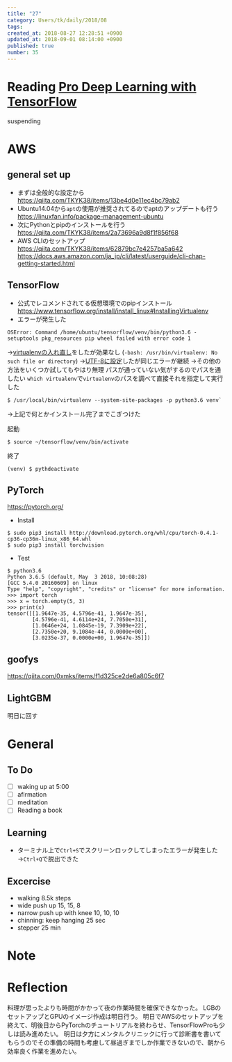 ```yaml
---
title: "27"
category: Users/tk/daily/2018/08
tags: 
created_at: 2018-08-27 12:28:51 +0900
updated_at: 2018-09-01 08:14:00 +0900
published: true
number: 35
---
```


# Reading [Pro Deep Learning with TensorFlow](http://opencarts.org/sachlaptrinh/pdf/28567.pdf)
suspending

# AWS
## general set up
- まずは全般的な設定から  
https://qiita.com/TKYK38/items/13be4d0e11ec4bc79ab2
- Ubuntu14.04から`apt`の使用が推奨されてるのでaptのアップデートも行う  
https://linuxfan.info/package-management-ubuntu
- 次にPythonとpipのインストールを行う  
https://qiita.com/TKYK38/items/2a73696a9d8f1f856f68
- AWS CLIのセットアップ  
https://qiita.com/TKYK38/items/62879bc7e4257ba5a642  
https://docs.aws.amazon.com/ja_jp/cli/latest/userguide/cli-chap-getting-started.html

## TensorFlow
- 公式でレコメンドされてる仮想環境でのpipインストール
https://www.tensorflow.org/install/install_linux#InstallingVirtualenv
- エラーが発生した

```
OSError: Command /home/ubuntu/tensorflow/venv/bin/python3.6 - setuptools pkg_resources pip wheel failed with error code 1
```

→[virtualenvの入れ直し](https://askubuntu.com/questions/400343/trying-to-create-a-python-virtual-environment-but-getting-oserror)をしたが効果なし
(`-bash: /usr/bin/virtualenv: No such file or directory`)
→[UTF-8に設定](https://stackoverflow.com/questions/42189878/pythonsetuptools-pkg-resources-pip-wheel-failed-with-error-code-1-error/42189903)したが同じエラーが継続
→その他の方法をいくつか試してもやはり無理
パスが通っていない気がするのでパスを通したい
`which virtualenv`で`virtualenv`のパスを調べて直接それを指定して実行した

```
$ /usr/local/bin/virtualenv --system-site-packages -p python3.6 venv`
```

→上記で何とかインストール完了までこぎつけた

起動
```
$ source ~/tensorflow/venv/bin/activate
```

終了
```
(venv) $ pythdeactivate
```

## PyTorch
https://pytorch.org/
- Install

```
$ sudo pip3 install http://download.pytorch.org/whl/cpu/torch-0.4.1-cp36-cp36m-linux_x86_64.whl 
$ sudo pip3 install torchvision
```

- Test

```
$ python3.6
Python 3.6.5 (default, May  3 2018, 10:08:28) 
[GCC 5.4.0 20160609] on linux
Type "help", "copyright", "credits" or "license" for more information.
>>> import torch
>>> x = torch.empty(5, 3)
>>> print(x)
tensor([[1.9647e-35, 4.5796e-41, 1.9647e-35],
        [4.5796e-41, 4.6114e+24, 7.7050e+31],
        [1.0646e+24, 1.0845e-19, 7.3909e+22],
        [2.7350e+20, 9.1084e-44, 0.0000e+00],
        [3.0235e-37, 0.0000e+00, 1.9647e-35]])
```

## goofys
https://qiita.com/0xmks/items/f1d325ce2de6a805c6f7

## LightGBM
明日に回す

# General
## To Do
- [ ] waking up at 5:00
- [ ] afirmation
- [ ] meditation
- [ ] Reading a book

## Learning
- ターミナル上で`Ctrl+S`でスクリーンロックしてしまったエラーが発生した
→`Ctrl+Q`で脱出できた

## Excercise
* walking 8.5k steps
* wide push up 15, 15, 8  
* narrow push up with knee 10, 10, 10 
* chinning: keep hanging  25 sec
* stepper 25 min

# Note

# Reflection
料理が思ったよりも時間がかかって夜の作業時間を確保できなかった。
LGBのセットアップとGPUのイメージ作成は明日行う。
明日でAWSのセットアップを終えて、明後日からPyTorchのチュートリアルを終わらせ、TensorFlowProも少しは読み進めたい。
明日は夕方にメンタルクリニックに行って診断書を書いてもらうのでその準備の時間も考慮して昼過ぎまでしか作業できないので、朝から効率良く作業を進めたい。
